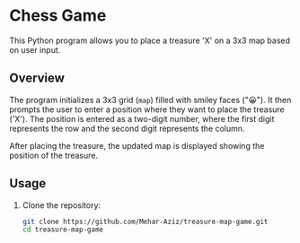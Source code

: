 # Chess Game

This Python program allows you to place a treasure 'X' on a 3x3 map based on user input.

## Overview

The program initializes a 3x3 grid (`map`) filled with smiley faces ("😀"). It then prompts the user to enter a position where they want to place the treasure ('X'). The position is entered as a two-digit number, where the first digit represents the row and the second digit represents the column.

After placing the treasure, the updated map is displayed showing the position of the treasure.

## Usage

1. Clone the repository:
   ```sh
   git clone https://github.com/Mehar-Aziz/treasure-map-game.git
   cd treasure-map-game
